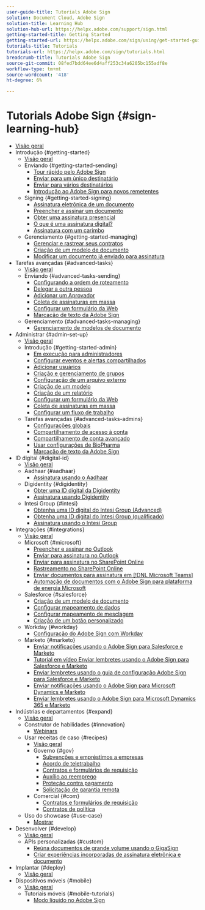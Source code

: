 ```yaml
---
user-guide-title: Tutorials Adobe Sign
solution: Document Cloud, Adobe Sign
solution-title: Learning Hub
solution-hub-url: https://helpx.adobe.com/support/sign.html
getting-started-title: Getting Started
getting-started-url: https://helpx.adobe.com/sign/using/get-started-guide.html
tutorials-title: Tutorials
tutorials-url: https://helpx.adobe.com/sign/tutorials.html
breadcrumb-title: Tutorials Adobe Sign
source-git-commit: 08fed7bdd64ee6d4aff253c34a6205bc155adf8e
workflow-type: tm+mt
source-wordcount: '418'
ht-degree: 6%

---
```



# Tutorials Adobe Sign {#sign-learning-hub}

+ [Visão geral](overview.md)
+ Introdução {#getting-started}
   + [Visão geral](sign-beginner-tutorials/beginner-users-overview.md)
   + Enviando {#getting-started-sending}
      + [Tour rápido pelo Adobe Sign](sign-beginner-tutorials/quick-tour.md)
      + [Enviar para um único destinatário](sign-beginner-tutorials/send-to-single-recipient.md)
      + [Enviar para vários destinatários](sign-beginner-tutorials/send-to-multiple-recipients.md)
      + [Introdução ao Adobe Sign para novos remetentes](sign-beginner-tutorials/new-sender.md)
   + Signing {#getting-started-signing}
      + [Assinatura eletrônica de um documento](sign-beginner-tutorials/electronically-sign-a-document.md)
      + [Preencher e assinar um documento](sign-beginner-tutorials/fill-and-sign.md)
      + [Obter uma assinatura presencial](sign-beginner-tutorials/sign-in-person.md)
      + [O que é uma assinatura digital?](sign-beginner-tutorials/sign-with-a-digital-signature.md)
      + [Assinatura com um carimbo](sign-beginner-tutorials/sign-with-a-stamp.md)
   + Gerenciamento {#getting-started-managing}
      + [Gerenciar e rastrear seus contratos](sign-beginner-tutorials/manage-and-track.md)
      + [Criação de um modelo de documento](https://experienceleague.adobe.com/docs/document-cloud-learn/sign-learning-hub/admin-set-up/getting-started-admin/create-a-template.html)
      + [Modificar um documento já enviado para assinatura](sign-beginner-tutorials/modify-in-flight.md)
+ Tarefas avançadas {#advanced-tasks}
   + [Visão geral](sign-advanced-users/advanced-users-overview.md)
   + Enviando {#advanced-tasks-sending}
      + [Configurando a ordem de roteamento](sign-advanced-users/setting-up-routing.md)
      + [Delegar a outra pessoa](sign-advanced-users/delegate-signature.md)
      + [Adicionar um Aprovador](sign-advanced-users/add-an-approver.md)
      + [Coleta de assinaturas em massa](https://experienceleague.adobe.com/docs/document-cloud-learn/sign-learning-hub/admin-set-up/getting-started-admin/megasign.html)
      + [Configurar um formulário da Web](https://experienceleague.adobe.com/docs/document-cloud-learn/sign-learning-hub/admin-set-up/getting-started-admin/webform.html)
      + [Marcação de texto da Adobe Sign](https://experienceleague.adobe.com/docs/document-cloud-learn/sign-learning-hub/admin-set-up/advanced-tasks-admins/adobe-sign-text-tagging.html)
   + Gerenciamento {#advanced-tasks-managing}
      + [Gerenciamento de modelos de documento](sign-advanced-users/edit-a-template.md)
+ Administrar {#admin-set-up}
   + [Visão geral](admin/intro-admin-overview.md)
   + Introdução {#getting-started-admin}
      + [Em execução para administradores](admin/up-and-running-admin.md)
      + [Configurar eventos e alertas compartilhados](admin/set-up-shared-events-and-alert.md)
      + [Adicionar usuários](admin/add-users-to-your-account.md)
      + [Criação e gerenciamento de grupos](admin/create-and-manage-groups.md)
      + [Configuração de um arquivo externo](admin/set-up-your-external-archive.md)
      + [Criação de um modelo](sign-advanced-users/create-a-template.md)
      + [Criação de um relatório](admin/create-a-report.md)
      + [Configurar um formulário da Web](sign-advanced-users/webform.md)
      + [Coleta de assinaturas em massa](sign-advanced-users/megasign.md)
      + [Configurar um fluxo de trabalho](admin/building-a-custom-workflow.md)
   + Tarefas avançadas {#advanced-tasks-admins}
      + [Configurações globais](admin/learn-about-global-settings.md)
      + [Compartilhamento de acesso à conta](admin/share-account-access.md)
      + [Compartilhamento de conta avançado](admin/advanced-account-sharing.md)
      + [Usar configurações de BioPharma](admin/use-bio-pharma-settings.md)
      + [Marcação de texto da Adobe Sign](sign-advanced-users/adobe-sign-text-tagging.md)
+ ID digital {#digital-id}
   + [Visão geral](digitalid/digitalid-overview.md)
   + Aadhaar {#aadhaar}
      + [Assinatura usando o Aadhaar](digitalid/aadhaar-sign.md)
   + Digidentity {#digidentity}
      + [Obter uma ID digital da Digidentity](digitalid/digidentity-reg.md)
      + [Assinatura usando Digidentity](digitalid/digidentity-sign.md)
   + Intesi Group {#intesi}
      + [Obtenha uma ID digital do Intesi Group (Advanced)](digitalid/intesi-advanced.md)
      + [Obtenha uma ID digital do Intesi Group (qualificado)](digitalid/intesi-qualified.md)
      + [Assinatura usando o Intesi Group](digitalid/intesi-sign.md)
+ Integrações {#integrations}
   + [Visão geral](integrations/integrations-overview.md)
   + Microsoft {#microsoft}
      + [Preencher e assinar no Outlook](integrations/fill-and-sign-doc-microsoft-outlook.md)
      + [Enviar para assinatura no Outlook](integrations/send-for-signature-with-outlook.md)
      + [Enviar para assinatura no SharePoint Online](integrations/send-for-signature-with-sharepoint-online.md)
      + [Rastreamento no SharePoint Online](integrations/track-an-agreement-with-sharepoint-online.md)
      + [Enviar documentos para assinatura em [!DNL Microsoft Teams]](integrations/adobe-sign-teams-mortgage.md)
      + [Automação de documentos com o Adobe Sign para plataforma de energia Microsoft](integrations/documentautomation.md)
   + Salesforce {#salesforce}
      + [Criação de um modelo de documento](integrations/create-an-agreement-template.md)
      + [Configurar mapeamento de dados](integrations/set-up-data-mapping.md)
      + [Configurar mapeamento de mesclagem](integrations/set-up-merging-map.md)
      + [Criação de um botão personalizado](integrations/create-a-custom-button.md)
   + Workday {#workday}
      + [Configuração do Adobe Sign com Workday](integrations/workday.md)
   + Marketo {#marketo}
      + [Enviar notificações usando o Adobe Sign para Salesforce e Marketo](integrations/marketo-salesforce-sms.md)
      + [Tutorial em vídeo Enviar lembretes usando o Adobe Sign para Salesforce e Marketo](integrations/marketo-salesforce-reminder-video.md)
      + [Enviar lembretes usando o guia de configuração Adobe Sign para Salesforce e Marketo](integrations/marketo-salesforce-reminder.md)
      + [Enviar notificações usando o Adobe Sign para Microsoft Dynamics e Marketo](integrations/marketo-dynamics-sms.md)
      + [Enviar lembretes usando o Adobe Sign para Microsoft Dynamics 365 e Marketo](integrations/marketo-dynamics-reminder.md)
+ Indústrias e departamentos {#expand}
   + [Visão geral](sign-usecase/expand-inspire-overview.md)
   + Construtor de habilidades {#innovation}
      + [Webinars](sign-usecase/innovation-series.md)
   + Usar receitas de caso {#recipes}
      + [Visão geral](sign-usecase/recipes.md)
      + Governo {#gov}
         + [Subvenções e empréstimos a empresas](sign-usecase/usecasegovgrants.md)
         + [Acordo de teletrabalho](sign-usecase/usecasegovtelework.md)
         + [Contratos e formulários de requisição](sign-usecase/usecasegovcontracts.md)
         + [Auxílio ao reemprego](sign-usecase/usecasegovreemployment.md)
         + [Proteção contra pagamento](sign-usecase/usecasegovpaycheck.md)
         + [Solicitação de garantia remota](sign-usecase/usecasegovremote.md)
      + Comercial {#com}
         + [Contratos e formulários de requisição](sign-usecase/usecasecomcontracts.md)
         + [Contratos de política](sign-usecase/usecasecompolicy.md)
   + Uso do showcase {#use-case}
      + [Mostrar](sign-usecase/use-case-showcase.md)
+ Desenvolver {#develop}
   + [Visão geral](develop/develop-overview.md)
   + APIs personalizadas {#custom}
      + [Reúna documentos de grande volume usando o GigaSign](develop/gigasign.md)
      + [Criar experiências incorporadas de assinatura eletrônica e documento](develop/embeddedesignature.md)
+ Implantar {#deploy}
   + [Visão geral](deploy-overview.md)
+ Dispositivos móveis {#mobile}
   + [Visão geral](mobile/mobile-overview.md)
   + Tutoriais móveis {#mobile-tutorials}
      + [Modo líquido no Adobe Sign](mobile/liquidmode.md)
